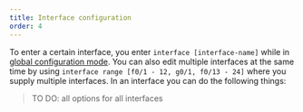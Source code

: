 ```yaml
---
title: Interface configuration
order: 4
---
```

To enter a certain interface, you enter `interface [interface-name]` while in [global configuration mode](#global-configuration-mode). You can also edit multiple interfaces at the same time by using `interface range [f0/1 - 12, g0/1, f0/13 - 24]` where you supply multiple interfaces. In an interface you can do the following things: 

> TO DO: all options for all interfaces

